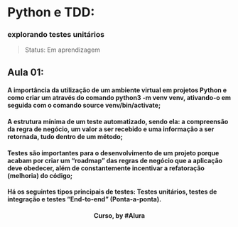 # Python e TDD: 
### explorando testes unitários

> Status: Em aprendizagem

## Aula 01: 

#### A importância da utilização de um ambiente virtual em projetos Python e como criar um através do comando python3 -m venv venv, ativando-o em seguida com o comando source venv/bin/activate;

#### A estrutura mínima de um teste automatizado, sendo ela: a compreensão da regra de negócio, um valor a ser recebido e uma informação a ser retornada, tudo dentro de um método;

#### Testes são importantes para o desenvolvimento de um projeto porque acabam por criar um “roadmap” das regras de negócio que a aplicação deve obedecer, além de constantemente incentivar a refatoração (melhoria) do código;

#### Há os seguintes tipos principais de testes: Testes unitários, testes de integração e testes “End-to-end” (Ponta-a-ponta).

<div align=center>
  <h4>Curso, by #Alura</h4>
